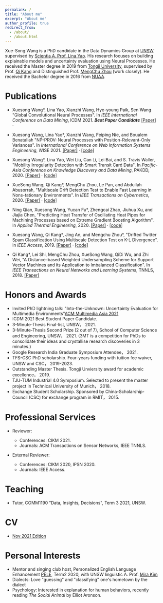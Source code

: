 ```yaml
---
permalink: /
title: "About me"
excerpt: "About me"
author_profile: true
redirect_from: 
  - /about/
  - /about.html
---
```

Xue-Song Wang is a PhD candidate in the Data Dynamics Group at [UNSW](https://www.unsw.edu.au/) 
supervised by [Scientia A. Prof. Lina Yao](https://www.linayao.com/).
His research focuses on building explainable models and uncertainty evaluation using Neural Processes. 
He received the Master degree in 2019 from [Tongji University](https://en.tongji.edu.cn/), supervised by Prof. [Qi Kang](https://scholar.google.com/citations?user=t8K4P4wAAAAJ&hl=en&oi=ao)
and Distinguished Prof. [MengChu Zhou](https://web.njit.edu/~zhou/) \(work closely\). He received the Bachelor degree in 2016 from [NUAA](http://nuaa.edu.cn/).


Publications
======
- Xuesong Wang\*, Lina Yao, Xianzhi Wang, Hye-young Paik, Sen Wang
"Global Convolutional Neural Processes". 
In *IEEE International Conference on Data Mining*, ICDM 2021. ***Best Paper Candidate***
[\[Paper\]](https://arxiv.org/abs/2109.00691) ·

- Xuesong Wang, Lina Yao\*, Xianzhi Wang, Feiping Nie, and Boualem Benatallah
"NP-PROV: Neural Processes with Position-Relevant-Only Variances". 
In *International Conference on Web Information Systems Engineering*, WISE 2021.
[\[Paper\]](https://arxiv.org/abs/2007.00767) ·
[\[code\]](https://github.com/xuesongwang/Neural-Process-Family)

- Xuesong Wang\*, Lina Yao, Wei Liu, Can Li, Lei Bai, and S. Travis Waller, 
"Mobility Irregularity Detection with Smart Transit Card Data". 
In *Pacific-Asia Conference on Knowledge Discovery and Data Mining*, PAKDD, 2020. 
[\[Paper\]](https://www.researchgate.net/publication/338912693_Mobility_Irregularity_Detection_with_Smart_Transit_Card_Data) ·
[\[code\]](https://github.com/xuesongwang/Mobility-Irregularity-Detection)

- XueSong Wang, Qi Kang\*, MengChu Zhou, Le Pan, and Abdullah Abusorrah, 
"Multiscale Drift Detection Test to Enable Fast Learning in Nons-tationary Environments".
In *IEEE Transactions on Cybernetics*, 2020.
[\[Paper\]](https://ieeexplore.ieee.org/abstract/document/9119144) ·
[\[code\]](https://github.com/xuesongwang/MDDT-Concept-Drift)

- Ning Qian, Xuesong Wang, Yucan Fu\*, Zhengcai Zhao, Jiuhua Xu, and Jiajia Chen, 
"Predicting Heat Transfer of Oscillating Heat Pipes for Machining Processes based on Extreme Gradient Boosting Algorithm".
In *Applied Thermal Engineering*, 2020.
[\[Paper\]](https://www.sciencedirect.com/science/article/pii/S1359431119351531) ·
[\[code\]](https://github.com/xuesongwang/Prediction-of-the-Heat-Transfer-based-on-XGBoost)

- Xuesong Wang, Qi Kang\*, Jing An, and Mengchu Zhou\*,
"Drifted Twitter Spam Classification Using Multiscale Detection Test on K-L Divergence".
In *IEEE Access*, 2019.
[\[Paper\]](https://ieeexplore.ieee.org/abstract/document/8781937) ·
[\[code\]](https://github.com/xuesongwang/Twitter-Concept-Drift-Detection-with-KL-div)

- Qi Kang\*, Lei Shi, MengChu Zhou, XueSong Wang, QiDi Wu, and Zhi Wei,
"A Distance-based Weighted Undersampling Scheme for Support Vector Machines and its Application to Imbalanced Classification".
In *IEEE Transactions on Neural Networks and Learning Systems*, TNNLS, 2018.
[\[Paper\]](https://ieeexplore.ieee.org/abstract/document/8082535)

Honors and Awards
======
- Invited PhD lightning talk: "Into-the-Unknown: Uncertainty Evaluation for Multimedia Environments"[ACM Multimedia Asia 2021](https://mmasia2021.uqcloud.net/phd-school/)
- ICDM 2021 Best Student Paper Candidate.
- 3-Minute-Thesis Final-list, UNSW， 2021.
- 3-Minute-Thesis Second Prize (2 out of 7), School of Computer Science and Engineering, UNSW， 2021.
  (3MT is a competition for PhDs to consolidate their ideas and crystallise research discoveries in 3 minutes.)
- Google Research India Graduate Symposium Attendee， 2021.
- TFS-CSC PhD scholarship. Four-years funding with tuition fee waiver, UNSW and CSC， 2019-2023.
- Outstanding Master Thesis. Tongji Unviersity award for academic excellence， 2019.
- TJU-TUM Industrial 4.0 Symposium. Selected to present the master project in Technical University of Munich， 2018.
- Exchange Student Scholarship. Sponsored by China-Scholarship-Council (CSC) for exchange program in RMIT， 2015.

Professional Services
======
- Reviewer:
  - Conferences: CIKM 2021.
  - Journals: ACM Transactions on Sensor Networks, IEEE TNNLS.

- External Reviewer:
  - Conferences: CIKM 2020, IPSN 2020.
  - Journals: IEEE Access.

Teaching
=======
- Tutor, COMM1190 "Data, Insights, Decisions", Term 3 2021, UNSW.

CV
=======
- [Nov 2021 Edition](https://xuesongwang.github.io/files/cv_xuesongwang.pdf)

Personal Interests
=======
- Mentor and singing club host, Personalized English Language Enhancement [PELE](https://www.arts.unsw.edu.au/personalised-english-language-enhancement), Term2 2020, 
with UNSW linguistic A. Prof. [Mira Kim](https://www.ada.unsw.edu.au/our-people/mira-kim)
- Dialects: Love "guessing" and "classifying" one's hometown by the dialect
- Psychology: Interested in explanation for human behaviors, recently reading *The Social Animal* by Elliot Aronson.

